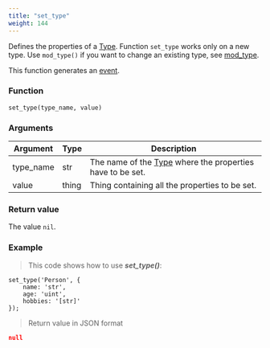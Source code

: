 ```yaml
---
title: "set_type"
weight: 144
---
```


Defines the properties of a [Type](../../data-types/type). Function `set_type` works only on a new type. Use `mod_type()` if you want to change an existing type, see [mod_type](../mod_type).

This function generates an [event](../../overview/events).

### Function

`set_type(type_name, value)`

### Arguments

Argument | Type | Description
-------- | ---- | -----------
type_name | str | The name of the [Type](../../data-types/type) where the properties have to be set.
value | thing | Thing containing all the properties to be set.

### Return value

The value `nil`.

### Example

> This code shows how to use ***set_type()***:

```thingsdb,json_response
set_type('Person', {
    name: 'str',
    age: 'uint',
    hobbies: '[str]'
});
```

> Return value in JSON format

```json
null
```
